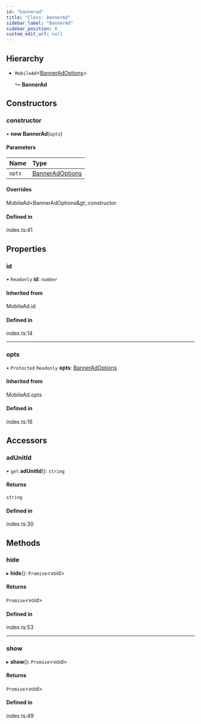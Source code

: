 ```yaml
---
id: "bannerad"
title: "Class: BannerAd"
sidebar_label: "BannerAd"
sidebar_position: 0
custom_edit_url: null
---
```


## Hierarchy

- `MobileAd`<[BannerAdOptions](../interfaces/banneradoptions.md)\>

  ↳ **BannerAd**

## Constructors

### constructor

• **new BannerAd**(`opts`)

#### Parameters

| Name | Type |
| :------ | :------ |
| `opts` | [BannerAdOptions](../interfaces/banneradoptions.md) |

#### Overrides

MobileAd&lt;BannerAdOptions\&gt;.constructor

#### Defined in

index.ts:41

## Properties

### id

• `Readonly` **id**: `number`

#### Inherited from

MobileAd.id

#### Defined in

index.ts:14

___

### opts

• `Protected` `Readonly` **opts**: [BannerAdOptions](../interfaces/banneradoptions.md)

#### Inherited from

MobileAd.opts

#### Defined in

index.ts:16

## Accessors

### adUnitId

• `get` **adUnitId**(): `string`

#### Returns

`string`

#### Defined in

index.ts:30

## Methods

### hide

▸ **hide**(): `Promise`<void\>

#### Returns

`Promise`<void\>

#### Defined in

index.ts:53

___

### show

▸ **show**(): `Promise`<void\>

#### Returns

`Promise`<void\>

#### Defined in

index.ts:49
